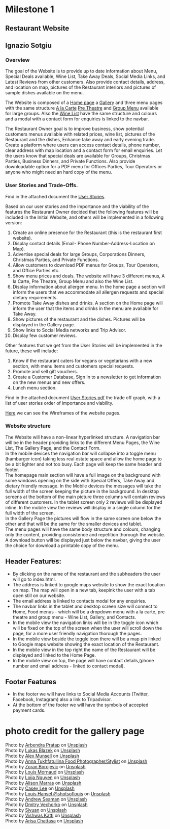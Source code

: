 # Milestone 1
## Restaurant Website
## Ignazio Sotgiu

### Overview
The goal of the Website is to provide up to date information about Menu, Special Deals available, Wine List, Take Away Deals, Social Media Links, and Latest Reviews from other customers. Also provide contact details, address, and location on map, pictures of the Restaurant interiors and pictures of sample dishes available on the menu.

The Website is composed of a [Home page](index.html) a [Gallery](gallery.html) and three menu pages with the same structure [A la Carte](alacarte.html) [Pre Theatre](prethetre.html) and [Group Menu](groupmenu.html) available for large groups. Also the [Wine List](winelist.html) have the same structure and colours and a modal with a contact form for enquiries is linked to the navbar.

The Restaurant Owner goal is to improve business, show potential customers menus available with related prices, wine list, pictures of the Restaurant and the dishes,
Enhance take away and early evening trade. Create a platform where users can access contact details, phone number, clear address with map location and a contact form for email enquiries. Let the users know that special deals are available for Groups, Christmas Parties, Business Dinners, and Private Functions. Also provide downloadable option for a PDF menu for Offices Parties, Tour Operators or anyone who might need an hard copy of the menu.

### User Stories and Trade-Offs.

Find in the attached document the [User Stories](userstories.pdf).

Based on our user stories and the importance and the viability of the features the Restaurant Owner decided that the following features will be included in the Initial Website, and others will be implemented in a following version:

1. Create an online presence for the Restaurant (this is the restaurant first website).
1. Display contact details (Email- Phone Number-Address-Location on Map).
1. Advertise special deals for large Groups, Corporations Dinners, Christmas Parties, and Private Functions.
1. Allow customers to download PDF menus for Groups, Tour Operators, and Office Parties etc.
1. Show menu prices and deals. The website will have 3 different menus, A la Carte, Pre Theatre, Group Menu and also the Wine List.
1. Display information about allergen menu. In the home page a section will inform the users that we accommodate all allergen requests and special dietary requirements.
1. Promote Take Away dishes and drinks. A section on the Home page will inform the user that the items and drinks in the menu are available for Take Away.
1. Show pictures of the restaurant and the dishes. Pictures will be displayed in the Gallery page.
1. Show links to Social Media networks and Trip Advisor.
1. Display few customer reviews.

Other features that we get from the User Stories will be implemented in the future, these will include:

1. Know if the restaurant caters for vegans or vegetarians with a new section, with menu items and customers special requests.
1. Promote and sell gift vouchers.
1. Create a Customer Database, Sign In to a newsletter to get information on the new menus and new offers.
1. Lunch menu section.  

Find in the attached document [User Stories pdf](./assets/docs/user-stories.pdf) the trade off graph, with a list of user stories order of importance and viability.

[Here](./assets/docs/wireframes.pdf) we can see the Wireframes of the website pages.

### Website structure

The Website will have a non-linear hyperlinked structure. A navigation bar will be in the header providing links to the different Menu Pages, the Wine List, The Gallery Page, and the Contact Form.  
In the mobile devices the navigation bar will collapse into a toggle menu (hamburger icon) taking less real estate space and allow the home page to be a bit lighter and not too busy.
Each page will keep the same header and footer.  
The homepage main section will have a full image on the background with some windows opening on the side with Special Offers, Take Away  and dietary friendly message. In the Mobile devices the messages will take the full width of the screen keeping the picture in the background. In desktop screens at the bottom of the main picture three columns will contain reviews of different customers. In the tablet screen only 2 reviews will be displayed inline. In the mobile view the reviews will display in a single column for the full width of the screen.  
In the Gallery Page the pictures will flow in the same screen one below the other and that will be the same for the smaller devices and tablet.   
The menu pages will have the same body structure and colours, changing only the content, providing consistence and repetition thorough the website. A download button will be displayed just below the navbar, giving the user the choice for download a printable copy of the menu.

##  Header Features:
* By clicking on the name of the restaurant and the subheaders the user will go to index.html.
* The address is linked to google maps website to show the exact location on map. The map will open in a new tab, keepink the user with a tab open still on our website.
* The email address is linked to contacts modal for any enquiries.
* The navbar links in the tablet and desktop screen size will connect to Home, Food menus - which will be a dropdown menu with a la carte, pre theatre and group menu - Wine List, Gallery, and Contacts. 
* In the mobile view the navigation links will be in the toggle icon which will be fixed on the top of the screen when the user will scroll down the page, for a more user friendly navigation thorough the pages.
* In the mobile view beside the toggle icon there will be a map pin linked to Google maps website showing the exact location of the Restaurant.
* In the mobile view in the top right the name of the Restaurant will be displayed and linked to the Home Page. 
* In the mobile view on top, the page will have contact details,(phone number and email address - linked to contact modal).  
## Footer Features  
* In the footer we will have links to Social Media Accounts (Twitter, Facebook, Instagram) also a link to Tripadvisor.
* At the bottom of the footer we will have the symbols of accepted payment cards.
  
# photo credit for the gallery page
<span>Photo by <a href="https://unsplash.com/@arbendrapratap?utm_source=unsplash&amp;utm_medium=referral&amp;utm_content=creditCopyText">Arbendra Pratap</a> on <a href="https://unsplash.com/s/photos/restaurant-food?utm_source=unsplash&amp;utm_medium=referral&amp;utm_content=creditCopyText">Unsplash</a></span>  
<span>Photo by <a href="https://unsplash.com/@goumbik?utm_source=unsplash&amp;utm_medium=referral&amp;utm_content=creditCopyText">Lukas Blazek</a> on <a href="https://unsplash.com/s/photos/food?utm_source=unsplash&amp;utm_medium=referral&amp;utm_content=creditCopyText">Unsplash</a></span>  
<span>Photo by <a href="https://unsplash.com/@alexmunsell?utm_source=unsplash&amp;utm_medium=referral&amp;utm_content=creditCopyText">Alex Munsell</a> on <a href="https://unsplash.com/s/photos/food?utm_source=unsplash&amp;utm_medium=referral&amp;utm_content=creditCopyText">Unsplash</a></span>  
<span>Photo by <a href="https://unsplash.com/@anna_tukhfatullina?utm_source=unsplash&amp;utm_medium=referral&amp;utm_content=creditCopyText">Anna Tukhfatullina Food Photographer/Stylist</a> on <a href="https://unsplash.com/s/photos/food?utm_source=unsplash&amp;utm_medium=referral&amp;utm_content=creditCopyText">Unsplash</a></span>  
<span>Photo by <a href="https://unsplash.com/@fresh_studio?utm_source=unsplash&amp;utm_medium=referral&amp;utm_content=creditCopyText">Zoran Borojevic</a> on <a href="https://unsplash.com/s/photos/carbonara?utm_source=unsplash&amp;utm_medium=referral&amp;utm_content=creditCopyText">Unsplash</a></span>  
<span>Photo by <a href="https://unsplash.com/@louismornaud?utm_source=unsplash&amp;utm_medium=referral&amp;utm_content=creditCopyText">Louis Mornaud</a> on <a href="https://unsplash.com/s/photos/bolognese?utm_source=unsplash&amp;utm_medium=referral&amp;utm_content=creditCopyText">Unsplash</a></span>  
<span>Photo by <a href="https://unsplash.com/@loija?utm_source=unsplash&amp;utm_medium=referral&amp;utm_content=creditCopyText">Loija Nguyen</a> on <a href="https://unsplash.com/s/photos/steak?utm_source=unsplash&amp;utm_medium=referral&amp;utm_content=creditCopyText">Unsplash</a></span>  
<span>Photo by <a href="https://unsplash.com/@foodbymars?utm_source=unsplash&amp;utm_medium=referral&amp;utm_content=creditCopyText">Alison Marras</a> on <a href="https://unsplash.com/s/photos/onion-soup?utm_source=unsplash&amp;utm_medium=referral&amp;utm_content=creditCopyText">Unsplash</a></span>  
<span>Photo by <a href="https://unsplash.com/@simplethemes?utm_source=unsplash&amp;utm_medium=referral&amp;utm_content=creditCopyText">Casey Lee</a> on <a href="https://unsplash.com/s/photos/food?utm_source=unsplash&amp;utm_medium=referral&amp;utm_content=creditCopyText">Unsplash</a></span>  
<span>Photo by <a href="https://unsplash.com/@louishansel?utm_source=unsplash&amp;utm_medium=referral&amp;utm_content=creditCopyText">Louis Hansel @shotsoflouis</a> on <a href="https://unsplash.com/s/photos/chef?utm_source=unsplash&amp;utm_medium=referral&amp;utm_content=creditCopyText">Unsplash</a></span>  
<span>Photo by <a href="https://unsplash.com/@amseaman?utm_source=unsplash&amp;utm_medium=referral&amp;utm_content=creditCopyText">Andrew Seaman</a> on <a href="https://unsplash.com/s/photos/restaurant?utm_source=unsplash&amp;utm_medium=referral&amp;utm_content=creditCopyText">Unsplash</a></span>  
<span>Photo by <a href="https://unsplash.com/@vechorko?utm_source=unsplash&amp;utm_medium=referral&amp;utm_content=creditCopyText">Dmitry Vechorko</a> on <a href="https://unsplash.com/s/photos/restaurant-black-and-white?utm_source=unsplash&amp;utm_medium=referral&amp;utm_content=creditCopyText">Unsplash</a></span>  
<span>Photo by <a href="https://unsplash.com/@jsycra?utm_source=unsplash&amp;utm_medium=referral&amp;utm_content=creditCopyText">Siyuan</a> on <a href="https://unsplash.com/s/photos/restaurant?utm_source=unsplash&amp;utm_medium=referral&amp;utm_content=creditCopyText">Unsplash</a></span>  
<span>Photo by <a href="https://unsplash.com/@vishkatti?utm_source=unsplash&amp;utm_medium=referral&amp;utm_content=creditCopyText">Vishwas Katti</a> on <a href="https://unsplash.com/s/photos/restaurant?utm_source=unsplash&amp;utm_medium=referral&amp;utm_content=creditCopyText">Unsplash</a></span>  
<span>Photo by <a href="https://unsplash.com/@golfarisa?utm_source=unsplash&amp;utm_medium=referral&amp;utm_content=creditCopyText">Arisa Chattasa</a> on <a href="https://unsplash.com/?utm_source=unsplash&amp;utm_medium=referral&amp;utm_content=creditCopyText">Unsplash</a></span>